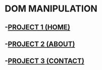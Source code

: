 # DOM MANIPULATION

## -[PROJECT 1 (HOME)](https://github.com/snehalgadge/FSJS-2.0/tree/main/03_JS_assignment/03_Dom/01_DOM%20Assignment%202.0%201%2C2%2C3/firstAssignmentImage)
## -[PROJECT 2 (ABOUT)](https://github.com/snehalgadge/FSJS-2.0/tree/main/03_JS_assignment/03_Dom/01_DOM%20Assignment%202.0%201%2C2%2C3/secondAssignmentImage)
## -[PROJECT 3 (CONTACT)](https://github.com/snehalgadge/FSJS-2.0/tree/main/03_JS_assignment/03_Dom/01_DOM%20Assignment%202.0%201%2C2%2C3/thirdAssignmentImage)
